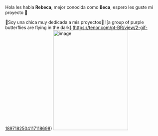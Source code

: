 Hola les habla **Rebeca**, mejor conocida como **Beca**, espero les guste mi proyecto 🫶 

🦋Soy una chica muy dedicada a mis proyectos🦋 
![a group of purple butterflies are flying in the dark].(https://tenor.com/pt-BR/view/2-gif-1897182504117118698)
<img width="240" height="320" alt="image" src="https://github.com/user-attachments/assets/d0e8d949-5ee8-4519-9ac6-063f0ed4ee3d" />
